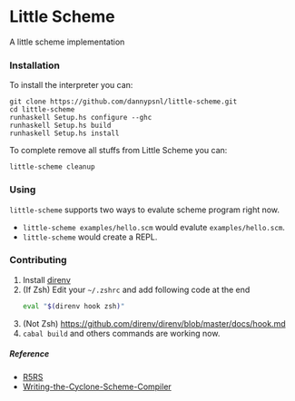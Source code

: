 # Little Scheme

A little scheme implementation

### Installation

To install the interpreter you can:

```
git clone https://github.com/dannypsnl/little-scheme.git
cd little-scheme
runhaskell Setup.hs configure --ghc
runhaskell Setup.hs build
runhaskell Setup.hs install
```

To complete remove all stuffs from Little Scheme you can:

```
little-scheme cleanup
```

### Using

`little-scheme` supports two ways to evalute scheme program right now.

- `little-scheme examples/hello.scm` would evalute `examples/hello.scm`.
- `little-scheme` would create a REPL.

### Contributing

1. Install [direnv](https://github.com/direnv/direnv)
2. (If Zsh) Edit your `~/.zshrc` and add following code at the end
   ```zsh
   eval "$(direnv hook zsh)"
   ```
3. (Not Zsh) https://github.com/direnv/direnv/blob/master/docs/hook.md
4. `cabal build` and others commands are working now.

##### Reference

- [R5RS](https://schemers.org/Documents/Standards/R5RS/)
- [Writing-the-Cyclone-Scheme-Compiler](https://justinethier.github.io/cyclone/docs/Writing-the-Cyclone-Scheme-Compiler)

